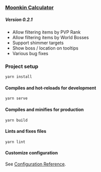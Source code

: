 ### [Moonkin Calculator](https://kmmiles.gitlab.io/moonkin-calc/)
##### Version 0.2.1
  - Allow filtering items by PVP Rank
  - Allow filtering items by World Bosses
  - Support shimmer targets
  - Show boss / location on tooltips
  - Various bug fixes

### Project setup
```
yarn install
```

#### Compiles and hot-reloads for development
```
yarn serve
```

#### Compiles and minifies for production
```
yarn build
```

#### Lints and fixes files
```
yarn lint
```

#### Customize configuration
See [Configuration Reference](https://cli.vuejs.org/config/).

